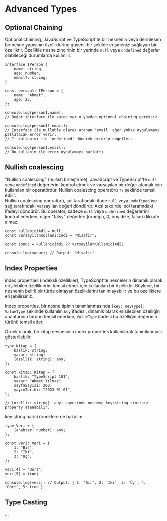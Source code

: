 # Advanced Types
## Optional Chaining
Optional chaining, JavaScript ve TypeScript'te bir nesnenin veya derinleşen bir nesne
yapısının özelliklerine güvenli bir şekilde erişmenizi sağlayan bir özelliktir. Özellikle
nesne zincirinin bir yerinde ```null``` veya ```undefined``` değerler olabileceği durumlarda
kullanılır.

```
interface IPerson {
    name: string,
    age: number,
    email?: string,
}

const person1: IPerson = {
    name: "Ahmet",
    age: 23,
};

console.log(person1.name);
// Değer interface ile zaten var o yüzden optional chaining gereksiz.

console.log(person1?.email);
// Interface ile nullable olarak atanan 'email' eğer yoksa uygulamayı patlatacak error verir.
// ?. kullanımı ile 'undefined' dönerek error'u engeller.

console.log(person1.email);
// Bu kullanım ile error uygulamayı patlattı
```

## Nullish coalescing
"Nullish coalescing" (nullish birleştirme), JavaScript ve TypeScript'te ```null``` veya
```undefined``` değerlerini kontrol etmek ve varsayılan bir değer atamak için kullanılan bir
operatördür. Nullish coalescing operatörü ```??``` şeklinde temsil edilir.
<br />
Nullish coalescing operatörü, sol tarafındaki ifade ```null``` veya ```undefined``` ise sağ
tarafındaki varsayılan değeri döndürür. Aksi takdirde, sol tarafındaki ifadeyi döndürür. Bu
operatör, sadece ```null``` veya ```undefined``` değerlerini kontrol ederken, diğer "falsy" değerleri
(örneğin, 0, boş dize, false) dikkate almaz.

```
const kullaniciAdi = null;
const varsayilanKullaniciAdi = "Misafir";

const sonuc = kullaniciAdi ?? varsayilanKullaniciAdi;

console.log(sonuc); // Output: "Misafir"
```

## Index Properties
index properties (indeksli özellikler), TypeScript'te nesnelerin dinamik olarak erişilebilen
özelliklerini temsil etmek için kullanılan bir özelliktir. Böylece, bir nesnenin belirli bir türde
olmayan özelliklerini tanımlayabilir ve bu özelliklere erişebilirsiniz.
<br />

Index properties, bir nesne tipinin tanımlanmasında ```[key: KeyType]: ValueType``` şeklinde
kullanılır. ```key``` ifadesi, dinamik olarak erişilebilen özelliğin anahtarının türünü temsil
ederken, ```ValueType``` ifadesi bu özelliğin değerinin türünü temsil eder.
<br />

Örnek olarak, bir kitap nesnesinin index properties kullanılarak tanımlanması
gösterilebilir:

```
type Kitap = {
    baslik: string;
    yazar: string;
    [ozellik: string]: any;
};

const kitap: Kitap = {
    baslik: "TypeScript 101",
    yazar: "Ahmet Yılmaz",
    sayfaSayisi: 200,
    yayinTarihi: "2023-01-01",
};

// [ozellik: string]: any; sayesinde nesneye key:string sınırsız property atanabilir.
```
key:string harici örneklere de bakalım.
```
type Veri = {
    [anahtar: number]: any;
};

const veri: Veri = {
    1: "Bir",
    2: "İki",
    3: "Üç",
};

veri[4] = "Dört";
veri[5] = true;

console.log(veri); // Output: { 1: 'Bir', 2: 'İki', 3: 'Üç', 4: 'Dört', 5: true }

```

## Type Casting
...

